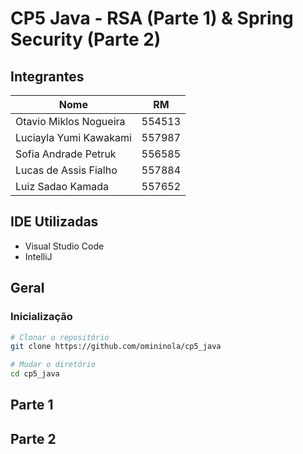 # CP5 Java - RSA (Parte 1) & Spring Security (Parte 2)

## Integrantes

| Nome |  RM  |
| ---- | :--: |
| Otavio Miklos Nogueira | 554513 |
| Luciayla Yumi Kawakami | 557987 |
| Sofia Andrade Petruk | 556585 |
| Lucas de Assis Fialho | 557884 |
| Luiz Sadao Kamada | 557652 |

## IDE Utilizadas

- Visual Studio Code
- IntelliJ

## Geral

### Inicialização

```bash
# Clonar o repositório
git clone https://github.com/omininola/cp5_java

# Mudar o diretório
cd cp5_java
```

## Parte 1

## Parte 2